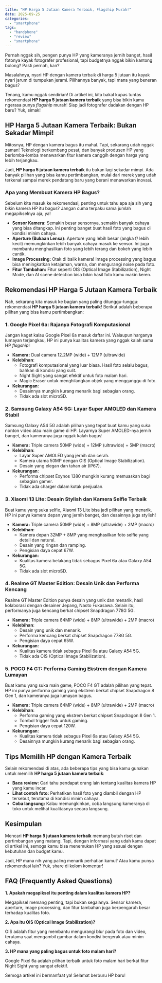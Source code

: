 ```yaml
---
title: "HP Harga 5 Jutaan Kamera Terbaik, Flagship Murah!"
date: 2025-09-25
categories: 
  - "smartphone"
tags: 
  - "handphone"
  - "review"
  - "smartphone"
---
```


Pernah nggak sih, pengen punya HP yang kameranya jernih banget, hasil fotonya kayak fotografer profesional, tapi budgetnya nggak bikin kantong bolong? Pasti pernah, kan?

Masalahnya, nyari HP dengan kamera terbaik di harga 5 jutaan itu kayak nyari jarum di tumpukan jerami. Pilihannya banyak, tapi mana yang beneran bagus?

Tenang, kamu nggak sendirian! Di artikel ini, kita bakal kupas tuntas rekomendasi **HP harga 5 jutaan kamera terbaik** yang bisa bikin kamu ngerasa punya _flagship_ murah! Siap jadi fotografer dadakan dengan HP baru? Yuk, simak!

## HP Harga 5 Jutaan Kamera Terbaik: Bukan Sekadar Mimpi!

Mitosnya, HP dengan kamera bagus itu mahal. Tapi, sekarang udah nggak zaman! Teknologi berkembang pesat, dan banyak produsen HP yang berlomba-lomba menawarkan fitur kamera canggih dengan harga yang lebih terjangkau.

Jadi, **HP harga 5 jutaan kamera terbaik** itu bukan lagi sekadar mimpi. Ada banyak pilihan yang bisa kamu pertimbangkan, mulai dari merek yang udah terkenal sampai merek pendatang baru yang berani menawarkan inovasi.

### Apa yang Membuat Kamera HP Bagus?

Sebelum kita masuk ke rekomendasi, penting untuk tahu apa aja sih yang bikin kamera HP itu bagus? Jangan cuma terpaku sama jumlah megapikselnya aja, ya!

- **Sensor Kamera:** Semakin besar sensornya, semakin banyak cahaya yang bisa ditangkap. Ini penting banget buat hasil foto yang bagus di kondisi minim cahaya.
- **Aperture (Bukaan Lensa):** Aperture yang lebih besar (angka f/ lebih kecil) memungkinkan lebih banyak cahaya masuk ke sensor. Ini juga membantu menghasilkan foto yang lebih terang dan bokeh yang lebih cantik.
- **Image Processing:** Otak di balik kamera! Image processing yang bagus bisa meningkatkan ketajaman, warna, dan mengurangi noise pada foto.
- **Fitur Tambahan:** Fitur seperti OIS (Optical Image Stabilization), Night Mode, dan AI scene detection bisa bikin hasil foto kamu makin keren.

## Rekomendasi HP Harga 5 Jutaan Kamera Terbaik

Nah, sekarang kita masuk ke bagian yang paling ditunggu-tunggu: rekomendasi **HP harga 5 jutaan kamera terbaik**! Berikut adalah beberapa pilihan yang bisa kamu pertimbangkan:

### 1\. Google Pixel 6a: Rajanya Fotografi Komputasional

Jangan kaget kalau Google Pixel 6a masuk daftar ini. Walaupun harganya lumayan terjangkau, HP ini punya kualitas kamera yang nggak kalah sama HP _flagship_!

- **Kamera:** Dual camera 12.2MP (wide) + 12MP (ultrawide)
- **Kelebihan:**
    - Fotografi komputasional yang luar biasa. Hasil foto selalu bagus, bahkan di kondisi yang sulit.
    - Night Sight yang sangat efektif untuk foto malam hari.
    - Magic Eraser untuk menghilangkan objek yang mengganggu di foto.
- **Kekurangan:**
    - Desainnya mungkin kurang menarik bagi sebagian orang.
    - Tidak ada slot microSD.

### 2\. Samsung Galaxy A54 5G: Layar Super AMOLED dan Kamera Stabil

Samsung Galaxy A54 5G adalah pilihan yang tepat buat kamu yang suka nonton video atau main game di HP. Layarnya Super AMOLED-nya jernih banget, dan kameranya juga nggak kalah bagus!

- **Kamera:** Triple camera 50MP (wide) + 12MP (ultrawide) + 5MP (macro)
- **Kelebihan:**
    - Layar Super AMOLED yang jernih dan cerah.
    - Kamera utama 50MP dengan OIS (Optical Image Stabilization).
    - Desain yang elegan dan tahan air (IP67).
- **Kekurangan:**
    - Performa chipset Exynos 1380 mungkin kurang memuaskan bagi sebagian gamer.
    - Tidak ada charger dalam kotak penjualan.

### 3\. Xiaomi 13 Lite: Desain Stylish dan Kamera Selfie Terbaik

Buat kamu yang suka selfie, Xiaomi 13 Lite bisa jadi pilihan yang menarik. HP ini punya kamera depan yang jernih banget, dan desainnya juga stylish!

- **Kamera:** Triple camera 50MP (wide) + 8MP (ultrawide) + 2MP (macro)
- **Kelebihan:**
    - Kamera depan 32MP + 8MP yang menghasilkan foto selfie yang detail dan natural.
    - Desain yang ringan dan ramping.
    - Pengisian daya cepat 67W.
- **Kekurangan:**
    - Kualitas kamera belakang tidak sebagus Pixel 6a atau Galaxy A54 5G.
    - Tidak ada slot microSD.

### 4\. Realme GT Master Edition: Desain Unik dan Performa Kencang

Realme GT Master Edition punya desain yang unik dan menarik, hasil kolaborasi dengan desainer Jepang, Naoto Fukasawa. Selain itu, performanya juga kencang berkat chipset Snapdragon 778G 5G.

- **Kamera:** Triple camera 64MP (wide) + 8MP (ultrawide) + 2MP (macro)
- **Kelebihan:**
    - Desain yang unik dan menarik.
    - Performa kencang berkat chipset Snapdragon 778G 5G.
    - Pengisian daya cepat 65W.
- **Kekurangan:**
    - Kualitas kamera tidak sebagus Pixel 6a atau Galaxy A54 5G.
    - Tidak ada OIS (Optical Image Stabilization).

### 5\. POCO F4 GT: Performa Gaming Ekstrem dengan Kamera Lumayan

Buat kamu yang suka main game, POCO F4 GT adalah pilihan yang tepat. HP ini punya performa gaming yang ekstrem berkat chipset Snapdragon 8 Gen 1, dan kameranya juga lumayan bagus.

- **Kamera:** Triple camera 64MP (wide) + 8MP (ultrawide) + 2MP (macro)
- **Kelebihan:**
    - Performa gaming yang ekstrem berkat chipset Snapdragon 8 Gen 1.
    - Tombol trigger fisik untuk gaming.
    - Pengisian daya cepat 120W.
- **Kekurangan:**
    - Kualitas kamera tidak sebagus Pixel 6a atau Galaxy A54 5G.
    - Desainnya mungkin kurang menarik bagi sebagian orang.

## Tips Memilih HP dengan Kamera Terbaik

Selain rekomendasi di atas, ada beberapa tips yang bisa kamu gunakan untuk memilih **HP harga 5 jutaan kamera terbaik**:

- **Baca review:** Cari tahu pendapat orang lain tentang kualitas kamera HP yang kamu incar.
- **Lihat contoh foto:** Perhatikan hasil foto yang diambil dengan HP tersebut, terutama di kondisi minim cahaya.
- **Coba langsung:** Kalau memungkinkan, coba langsung kameranya di toko untuk melihat kualitasnya secara langsung.

## Kesimpulan

Mencari **HP harga 5 jutaan kamera terbaik** memang butuh riset dan pertimbangan yang matang. Tapi, dengan informasi yang udah kamu dapat di artikel ini, semoga kamu bisa menemukan HP yang sesuai dengan kebutuhan dan budget kamu.

Jadi, HP mana nih yang paling menarik perhatian kamu? Atau kamu punya rekomendasi lain? Yuk, share di kolom komentar!

## FAQ (Frequently Asked Questions)

**1\. Apakah megapiksel itu penting dalam kualitas kamera HP?**

Megapiksel memang penting, tapi bukan segalanya. Sensor kamera, aperture, image processing, dan fitur tambahan juga berpengaruh besar terhadap kualitas foto.

**2\. Apa itu OIS (Optical Image Stabilization)?**

OIS adalah fitur yang membantu mengurangi blur pada foto dan video, terutama saat mengambil gambar dalam kondisi bergerak atau minim cahaya.

**3\. HP mana yang paling bagus untuk foto malam hari?**

Google Pixel 6a adalah pilihan terbaik untuk foto malam hari berkat fitur Night Sight yang sangat efektif.

Semoga artikel ini bermanfaat ya! Selamat berburu HP baru!
